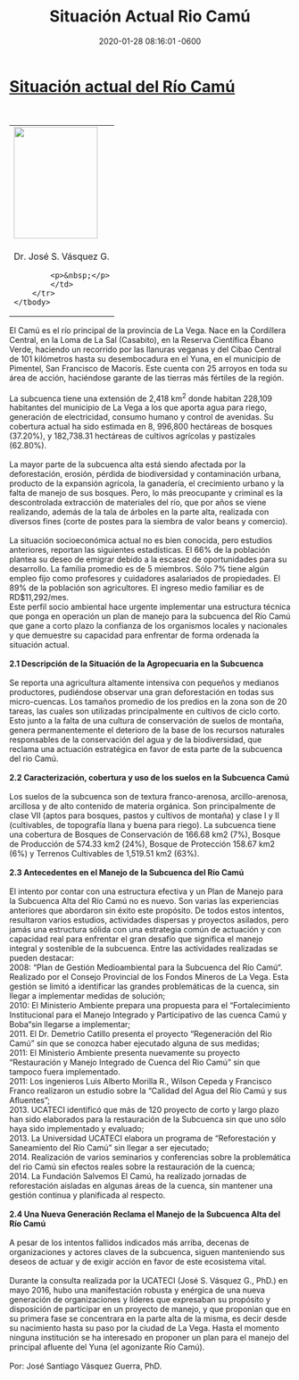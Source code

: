 ﻿---
layout: post
title: Situación Actual Rio Camú
date: 2020-01-28 08:16:01 -0600
category: eventos
image: https://1.bp.blogspot.com/-wTGCRnX9Ouk/XjB9XlDbzNI/AAAAAAAAurk/cIWnpJh5aXAZIKZT35dvhf4uxlQEfJTPACLcBGAsYHQ/s200/IMG_5330.jpg
---
<html>
<head>
	
</head>
<body>
<h1 itemprop="name"><a href="https://mundogreensostenible.blogspot.com/2020/01/situacion-actual-del-rio-camu.html">Situaci&oacute;n actual del R&iacute;o Cam&uacute;</a></h1>

<div>
<div>&nbsp;</div>
</div>

<table cellpadding="0" cellspacing="0">
	<tbody>
		<tr>
			<td><a href="https://1.bp.blogspot.com/-wTGCRnX9Ouk/XjB9XlDbzNI/AAAAAAAAurk/cIWnpJh5aXAZIKZT35dvhf4uxlQEfJTPACLcBGAsYHQ/s1600/IMG_5330.jpg" style="clear:right;"><img border="0" data-original-height="1600" data-original-width="1203" height="200" src="https://1.bp.blogspot.com/-wTGCRnX9Ouk/XjB9XlDbzNI/AAAAAAAAurk/cIWnpJh5aXAZIKZT35dvhf4uxlQEfJTPACLcBGAsYHQ/s200/IMG_5330.jpg" width="150" /></a></td>
		</tr>
		<tr>
			<td>
			<p>Dr. Jos&eacute; S. V&aacute;squez G.</p>

			<p>&nbsp;</p>
			</td>
		</tr>
	</tbody>
</table>

<div>El Cam&uacute; es el r&iacute;o principal de la provincia de La Vega. Nace en la Cordillera Central, en la Loma de La Sal (Casabito), en la Reserva Cient&iacute;fica &Eacute;bano Verde, haciendo un recorrido por las llanuras veganas y del Cibao Central de 101 kil&oacute;metros hasta su desembocadura en el Yuna, en el municipio de Pimentel, San Francisco de Macor&iacute;s. Este cuenta con 25 arroyos en toda su &aacute;rea de acci&oacute;n, haci&eacute;ndose garante de las tierras m&aacute;s f&eacute;rtiles de la regi&oacute;n.</div>

<div>&nbsp;</div>

<div>La subcuenca tiene una extensi&oacute;n de 2,418 km<sup>2</sup> donde habitan 228,109 habitantes del municipio de La Vega a los que aporta agua para riego, generaci&oacute;n de electricidad, consumo humano y control de avenidas. Su cobertura actual ha sido estimada en 8, 996,800 hect&aacute;reas de bosques (37.20%), y 182,738.31 hect&aacute;reas de cultivos agr&iacute;colas y pastizales (62.80%).</div>

<div>&nbsp;</div>

<div>La mayor parte de la subcuenca alta est&aacute; siendo afectada por la deforestaci&oacute;n, erosi&oacute;n, p&eacute;rdida de biodiversidad y contaminaci&oacute;n urbana, producto de la expansi&oacute;n agr&iacute;cola, la ganader&iacute;a, el crecimiento urbano y la falta de manejo de sus bosques. Pero, lo m&aacute;s preocupante y criminal es la descontrolada extracci&oacute;n de materiales del r&iacute;o, que por a&ntilde;os se viene realizando, adem&aacute;s de la tala de &aacute;rboles en la parte alta, realizada con diversos fines (corte de postes para la siembra de valor beans y comercio).</div>

<div>&nbsp;</div>

<div>La situaci&oacute;n socioecon&oacute;mica actual no es bien conocida, pero estudios anteriores, reportan las siguientes estad&iacute;sticas. El 66% de la poblaci&oacute;n plantea su deseo de emigrar debido a la escasez de oportunidades para su desarrollo. La familia promedio es de 5 miembros. S&oacute;lo 7% tiene alg&uacute;n empleo fijo como profesores y cuidadores asalariados de propiedades. El 89% de la poblaci&oacute;n son agricultores. El ingreso medio familiar es de RD$11,292/mes.</div>

<div>Este perfil socio ambiental hace urgente implementar una estructura t&eacute;cnica que ponga en operaci&oacute;n un plan de manejo para la subcuenca del R&iacute;o Cam&uacute; que gane a corto plazo la confianza de los organismos locales y nacionales y que demuestre su capacidad para enfrentar de forma ordenada la situaci&oacute;n actual.</div>

<div>&nbsp;</div>

<div><strong>2.1 Descripci&oacute;n de la Situaci&oacute;n de la Agropecuaria en la Subcuenca</strong></div>

<div>&nbsp;</div>

<div>Se reporta una agricultura altamente intensiva con peque&ntilde;os y medianos productores, pudi&eacute;ndose observar una gran deforestaci&oacute;n en todas sus micro-cuencas. Los tama&ntilde;os promedio de los predios en la zona son de 20 tareas, las cuales son utilizadas principalmente en cultivos de ciclo corto. Esto junto a la falta de una cultura de conservaci&oacute;n de suelos de monta&ntilde;a, genera permanentemente el deterioro de la base de los recursos naturales responsables de la conservaci&oacute;n del agua y de la biodiversidad, que reclama una actuaci&oacute;n estrat&eacute;gica en favor de esta parte de la subcuenca del rio Cam&uacute;.</div>

<div>&nbsp;</div>

<div><strong>2.2 Caracterizaci&oacute;n, cobertura y uso de los suelos en la Subcuenca Cam&uacute;</strong></div>

<div>&nbsp;</div>

<div>Los suelos de la subcuenca son de textura franco-arenosa, arcillo-arenosa, arcillosa y de alto contenido de materia org&aacute;nica. Son principalmente de clase VII (aptos para bosques, pastos y cultivos de monta&ntilde;a) y clase I y II (cultivables, de topograf&iacute;a llana y buena para riego). La subcuenca tiene una cobertura de Bosques de Conservaci&oacute;n de 166.68 km2 (7%), Bosque de Producci&oacute;n de 574.33 km2 (24%), Bosque de Protecci&oacute;n 158.67 km2 (6%) y Terrenos Cultivables de 1,519.51 km2 (63%).</div>

<div>&nbsp;</div>

<div><strong>2.3 Antecedentes en el Manejo de la Subcuenca del R&iacute;o Cam&uacute; </strong></div>

<div>&nbsp;</div>

<div>El intento por contar con una estructura efectiva y un Plan de Manejo para la Subcuenca Alta del R&iacute;o Cam&uacute; no es nuevo. Son varias las experiencias anteriores que abordaron sin &eacute;xito este prop&oacute;sito. De todos estos intentos, resultaron varios estudios, actividades dispersas y proyectos asilados, pero jam&aacute;s una estructura s&oacute;lida con una estrategia com&uacute;n de actuaci&oacute;n y con capacidad real para enfrentar el gran desaf&iacute;o que significa el manejo integral y sostenible de la subcuenca. Entre las actividades realizadas se pueden destacar:</div>

<div>2008: &ldquo;Plan de Gesti&oacute;n Medioambiental para la Subcuenca del R&iacute;o Cam&uacute;&ldquo;. Realizado por el Consejo Provincial de los Fondos Mineros de La Vega. Esta gesti&oacute;n se limit&oacute; a identificar las grandes problem&aacute;ticas de la cuenca, sin llegar a implementar medidas de soluci&oacute;n;</div>

<div>2010: El Ministerio Ambiente prepara una propuesta para el &ldquo;Fortalecimiento Institucional para el Manejo Integrado y Participativo de las cuenca Cam&uacute; y Boba&ldquo;sin llegarse a implementar;</div>

<div>2011. El Dr. Demetrio Catillo presenta el proyecto &ldquo;Regeneraci&oacute;n del Rio Cam&uacute;&rdquo; sin que se conozca haber ejecutado alguna de sus medidas;</div>

<div>2011: El Ministerio Ambiente presenta nuevamente su proyecto &ldquo;Restauraci&oacute;n y Manejo Integrado de Cuenca del Rio Cam&uacute;&rdquo; sin que tampoco fuera implementado.</div>

<div>2011: Los ingenieros Luis Alberto Morilla R., Wilson Cepeda y Francisco Franco realizaron un estudio sobre la &ldquo;Calidad del Agua del R&iacute;o Cam&uacute; y sus Afluentes&rdquo;;</div>

<div>2013. UCATECI identific&oacute; que m&aacute;s de 120 proyecto de corto y largo plazo han sido elaborados para la restauraci&oacute;n de la Subcuenca sin que uno s&oacute;lo haya sido implementado y evaluado;</div>

<div>2013. La Universidad UCATECI elabora un programa de &ldquo;Reforestaci&oacute;n y Saneamiento del R&iacute;o Cam&uacute;&rdquo; sin llegar a ser ejecutado;</div>

<div>2014. Realizaci&oacute;n de varios seminarios y conferencias sobre la problem&aacute;tica del rio Cam&uacute; sin efectos reales sobre la restauraci&oacute;n de la cuenca;</div>

<div>2014. La Fundaci&oacute;n Salvemos El Cam&uacute;, ha realizado jornadas de reforestaci&oacute;n aisladas en algunas &aacute;reas de la cuenca, sin mantener una gesti&oacute;n continua y planificada al respecto.</div>

<div>&nbsp;</div>

<div><strong>2.4 Una Nueva Generaci&oacute;n Reclama el Manejo de la Subcuenca Alta del R&iacute;o Cam&uacute;</strong></div>

<div>&nbsp;</div>

<div>A pesar de los intentos fallidos indicados m&aacute;s arriba, decenas de organizaciones y actores claves de la subcuenca, siguen manteniendo sus deseos de actuar y de exigir acci&oacute;n en favor de este ecosistema vital.</div>

<div>&nbsp;</div>

<div>Durante la consulta realizada por la UCATECI (Jos&eacute; S. V&aacute;squez G., PhD.) en mayo 2016, hubo una manifestaci&oacute;n robusta y en&eacute;rgica de una nueva generaci&oacute;n de organizaciones y l&iacute;deres que expresaban su prop&oacute;sito y disposici&oacute;n de participar en un proyecto de manejo, y que propon&iacute;an que en su primera fase se concentrara en la parte alta de la misma, es decir desde su nacimiento hasta su paso por la ciudad de La Vega. Hasta el momento ninguna instituci&oacute;n se ha interesado en proponer un plan para el manejo del principal afluente del Yuna (el agonizante R&iacute;o Cam&uacute;).</div>

<div>&nbsp;</div>

<div>Por: Jos&eacute; Santiago V&aacute;squez Guerra, PhD.</div>
</body>
</html>
